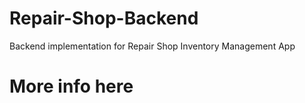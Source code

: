 # Repair-Shop-Backend
Backend implementation for Repair Shop Inventory Management App

# More info here
